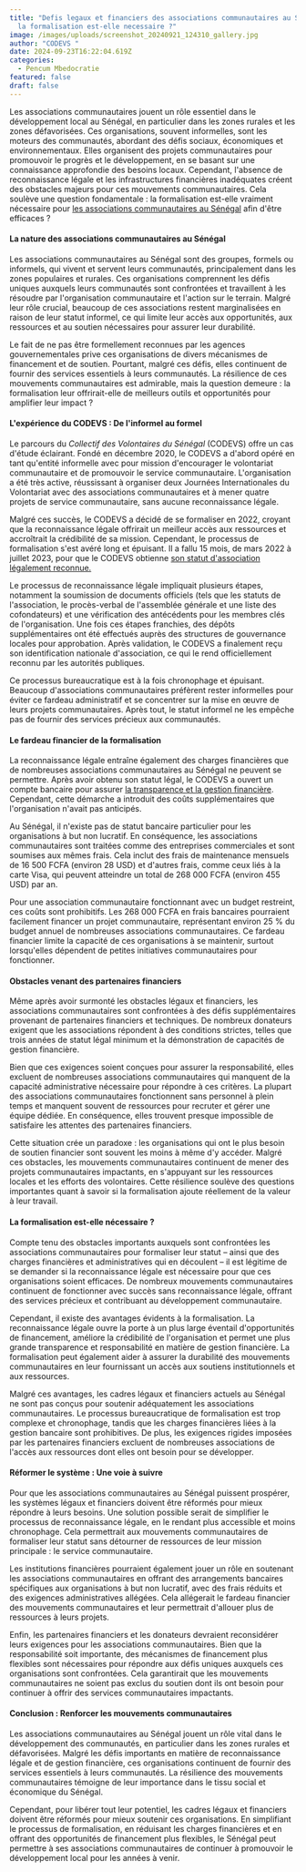 ```yaml
---
title: "Defis legaux et financiers des associations communautaires au Senegal :
  la formalisation est-elle necessaire ?"
image: /images/uploads/screenshot_20240921_124310_gallery.jpg
author: "CODEVS "
date: 2024-09-23T16:22:04.619Z
categories:
  - Pencum Mbedocratie
featured: false
draft: false
---
```

Les associations communautaires jouent un rôle essentiel dans le développement local au Sénégal, en particulier dans les zones rurales et les zones défavorisées. Ces organisations, souvent informelles, sont les moteurs des communautés, abordant des défis sociaux, économiques et environnementaux. Elles organisent des projets communautaires pour promouvoir le progrès et le développement, en se basant sur une connaissance approfondie des besoins locaux. Cependant, l'absence de reconnaissance légale et les infrastructures financières inadéquates créent des obstacles majeurs pour ces mouvements communautaires. Cela soulève une question fondamentale : la formalisation est-elle vraiment nécessaire pour [les associations communautaires au Sénégal](https://codevsn.org/associations/) afin d'être efficaces ?

#### La nature des associations communautaires au Sénégal

Les associations communautaires au Sénégal sont des groupes, formels ou informels, qui vivent et servent leurs communautés, principalement dans les zones populaires et rurales. Ces organisations comprennent les défis uniques auxquels leurs communautés sont confrontées et travaillent à les résoudre par l'organisation communautaire et l'action sur le terrain. Malgré leur rôle crucial, beaucoup de ces associations restent marginalisées en raison de leur statut informel, ce qui limite leur accès aux opportunités, aux ressources et au soutien nécessaires pour assurer leur durabilité.

Le fait de ne pas être formellement reconnues par les agences gouvernementales prive ces organisations de divers mécanismes de financement et de soutien. Pourtant, malgré ces défis, elles continuent de fournir des services essentiels à leurs communautés. La résilience de ces mouvements communautaires est admirable, mais la question demeure : la formalisation leur offrirait-elle de meilleurs outils et opportunités pour amplifier leur impact ?

#### L'expérience du CODEVS : De l'informel au formel

Le parcours du *Collectif des Volontaires du Sénégal* (CODEVS) offre un cas d'étude éclairant. Fondé en décembre 2020, le CODEVS a d'abord opéré en tant qu'entité informelle avec pour mission d'encourager le volontariat communautaire et de promouvoir le service communautaire. L'organisation a été très active, réussissant à organiser deux Journées Internationales du Volontariat avec des associations communautaires et à mener quatre projets de service communautaire, sans aucune reconnaissance légale.

Malgré ces succès, le CODEVS a décidé de se formaliser en 2022, croyant que la reconnaissance légale offrirait un meilleur accès aux ressources et accroîtrait la crédibilité de sa mission. Cependant, le processus de formalisation s'est avéré long et épuisant. Il a fallu 15 mois, de mars 2022 à juillet 2023, pour que le CODEVS obtienne [son statut d'association légalement reconnue.](https://codevsn.org/actualites/assembl%C3%A9e-g%C3%A9n%C3%A9rale-codevs-2023-promouvoir-une-gestion-associative-transparente-inclusive-et-efficace/)

Le processus de reconnaissance légale impliquait plusieurs étapes, notamment la soumission de documents officiels (tels que les statuts de l'association, le procès-verbal de l'assemblée générale et une liste des cofondateurs) et une vérification des antécédents pour les membres clés de l'organisation. Une fois ces étapes franchies, des dépôts supplémentaires ont été effectués auprès des structures de gouvernance locales pour approbation. Après validation, le CODEVS a finalement reçu son identification nationale d'association, ce qui le rend officiellement reconnu par les autorités publiques.

Ce processus bureaucratique est à la fois chronophage et épuisant. Beaucoup d'associations communautaires préfèrent rester informelles pour éviter ce fardeau administratif et se concentrer sur la mise en œuvre de leurs projets communautaires. Après tout, le statut informel ne les empêche pas de fournir des services précieux aux communautés.

#### Le fardeau financier de la formalisation

La reconnaissance légale entraîne également des charges financières que de nombreuses associations communautaires au Sénégal ne peuvent se permettre. Après avoir obtenu son statut légal, le CODEVS a ouvert un compte bancaire pour assurer [la transparence et la gestion financière](https://codevsn.org/publications/proces-verbal-assemblee-generale-2023/). Cependant, cette démarche a introduit des coûts supplémentaires que l'organisation n'avait pas anticipés.

Au Sénégal, il n'existe pas de statut bancaire particulier pour les organisations à but non lucratif. En conséquence, les associations communautaires sont traitées comme des entreprises commerciales et sont soumises aux mêmes frais. Cela inclut des frais de maintenance mensuels de 16 500 FCFA (environ 28 USD) et d'autres frais, comme ceux liés à la carte Visa, qui peuvent atteindre un total de 268 000 FCFA (environ 455 USD) par an.

Pour une association communautaire fonctionnant avec un budget restreint, ces coûts sont prohibitifs. Les 268 000 FCFA en frais bancaires pourraient facilement financer un projet communautaire, représentant environ 25 % du budget annuel de nombreuses associations communautaires. Ce fardeau financier limite la capacité de ces organisations à se maintenir, surtout lorsqu'elles dépendent de petites initiatives communautaires pour fonctionner.

#### Obstacles venant des partenaires financiers

Même après avoir surmonté les obstacles légaux et financiers, les associations communautaires sont confrontées à des défis supplémentaires provenant de partenaires financiers et techniques. De nombreux donateurs exigent que les associations répondent à des conditions strictes, telles que trois années de statut légal minimum et la démonstration de capacités de gestion financière.

Bien que ces exigences soient conçues pour assurer la responsabilité, elles excluent de nombreuses associations communautaires qui manquent de la capacité administrative nécessaire pour répondre à ces critères. La plupart des associations communautaires fonctionnent sans personnel à plein temps et manquent souvent de ressources pour recruter et gérer une équipe dédiée. En conséquence, elles trouvent presque impossible de satisfaire les attentes des partenaires financiers.

Cette situation crée un paradoxe : les organisations qui ont le plus besoin de soutien financier sont souvent les moins à même d'y accéder. Malgré ces obstacles, les mouvements communautaires continuent de mener des projets communautaires impactants, en s'appuyant sur les ressources locales et les efforts des volontaires. Cette résilience soulève des questions importantes quant à savoir si la formalisation ajoute réellement de la valeur à leur travail.

#### La formalisation est-elle nécessaire ?

Compte tenu des obstacles importants auxquels sont confrontées les associations communautaires pour formaliser leur statut – ainsi que des charges financières et administratives qui en découlent – il est légitime de se demander si la reconnaissance légale est nécessaire pour que ces organisations soient efficaces. De nombreux mouvements communautaires continuent de fonctionner avec succès sans reconnaissance légale, offrant des services précieux et contribuant au développement communautaire.

Cependant, il existe des avantages évidents à la formalisation. La reconnaissance légale ouvre la porte à un plus large éventail d'opportunités de financement, améliore la crédibilité de l'organisation et permet une plus grande transparence et responsabilité en matière de gestion financière. La formalisation peut également aider à assurer la durabilité des mouvements communautaires en leur fournissant un accès aux soutiens institutionnels et aux ressources.

Malgré ces avantages, les cadres légaux et financiers actuels au Sénégal ne sont pas conçus pour soutenir adéquatement les associations communautaires. Le processus bureaucratique de formalisation est trop complexe et chronophage, tandis que les charges financières liées à la gestion bancaire sont prohibitives. De plus, les exigences rigides imposées par les partenaires financiers excluent de nombreuses associations de l'accès aux ressources dont elles ont besoin pour se développer.

#### Réformer le système : Une voie à suivre

Pour que les associations communautaires au Sénégal puissent prospérer, les systèmes légaux et financiers doivent être réformés pour mieux répondre à leurs besoins. Une solution possible serait de simplifier le processus de reconnaissance légale, en le rendant plus accessible et moins chronophage. Cela permettrait aux mouvements communautaires de formaliser leur statut sans détourner de ressources de leur mission principale : le service communautaire.

Les institutions financières pourraient également jouer un rôle en soutenant les associations communautaires en offrant des arrangements bancaires spécifiques aux organisations à but non lucratif, avec des frais réduits et des exigences administratives allégées. Cela allégerait le fardeau financier des mouvements communautaires et leur permettrait d'allouer plus de ressources à leurs projets.

Enfin, les partenaires financiers et les donateurs devraient reconsidérer leurs exigences pour les associations communautaires. Bien que la responsabilité soit importante, des mécanismes de financement plus flexibles sont nécessaires pour répondre aux défis uniques auxquels ces organisations sont confrontées. Cela garantirait que les mouvements communautaires ne soient pas exclus du soutien dont ils ont besoin pour continuer à offrir des services communautaires impactants.

#### Conclusion : Renforcer les mouvements communautaires

Les associations communautaires au Sénégal jouent un rôle vital dans le développement des communautés, en particulier dans les zones rurales et défavorisées. Malgré les défis importants en matière de reconnaissance légale et de gestion financière, ces organisations continuent de fournir des services essentiels à leurs communautés. La résilience des mouvements communautaires témoigne de leur importance dans le tissu social et économique du Sénégal.

Cependant, pour libérer tout leur potentiel, les cadres légaux et financiers doivent être réformés pour mieux soutenir ces organisations. En simplifiant le processus de formalisation, en réduisant les charges financières et en offrant des opportunités de financement plus flexibles, le Sénégal peut permettre à ses associations communautaires de continuer à promouvoir le développement local pour les années à venir.
